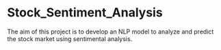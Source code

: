 # Stock_Sentiment_Analysis
The aim of this project is to develop an NLP model to analyze and predict the stock market using sentimental analysis.
